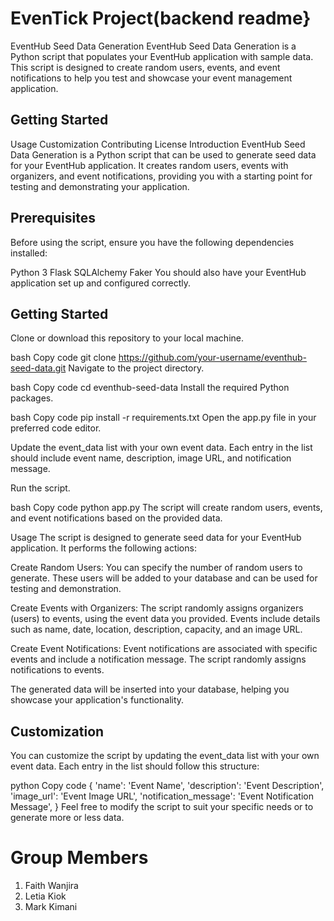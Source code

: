 # EvenTick Project(backend readme}

EventHub Seed Data Generation
EventHub Seed Data Generation is a Python script that populates your EventHub application with sample data. This script is designed to create random users, events, and event notifications to help you test and showcase your event management application.

## Getting Started
Usage
Customization
Contributing
License
Introduction
EventHub Seed Data Generation is a Python script that can be used to generate seed data for your EventHub application. It creates random users, events with organizers, and event notifications, providing you with a starting point for testing and demonstrating your application.

## Prerequisites
Before using the script, ensure you have the following dependencies installed:

Python 3
Flask
SQLAlchemy
Faker
You should also have your EventHub application set up and configured correctly.

## Getting Started
Clone or download this repository to your local machine.

bash
Copy code
git clone https://github.com/your-username/eventhub-seed-data.git
Navigate to the project directory.

bash
Copy code
cd eventhub-seed-data
Install the required Python packages.

bash
Copy code
pip install -r requirements.txt
Open the app.py file in your preferred code editor.

Update the event_data list with your own event data. Each entry in the list should include event name, description, image URL, and notification message.

Run the script.

bash
Copy code
python app.py
The script will create random users, events, and event notifications based on the provided data.

Usage
The script is designed to generate seed data for your EventHub application. It performs the following actions:

Create Random Users: You can specify the number of random users to generate. These users will be added to your database and can be used for testing and demonstration.

Create Events with Organizers: The script randomly assigns organizers (users) to events, using the event data you provided. Events include details such as name, date, location, description, capacity, and an image URL.

Create Event Notifications: Event notifications are associated with specific events and include a notification message. The script randomly assigns notifications to events.

The generated data will be inserted into your database, helping you showcase your application's functionality.

## Customization
You can customize the script by updating the event_data list with your own event data. Each entry in the list should follow this structure:

python
Copy code
{
    'name': 'Event Name',
    'description': 'Event Description',
    'image_url': 'Event Image URL',
    'notification_message': 'Event Notification Message',
}
Feel free to modify the script to suit your specific needs or to generate more or less data.

# Group Members
1. Faith Wanjira
2. Letia Kiok
4. Mark Kimani
